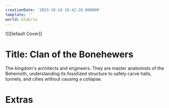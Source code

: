 ```yaml
---
creationDate: '2023-10-14 18:42:28.000000'
template: ''
world: Eldoria
---
```

![[Default Cover]]

# Title: Clan of the Bonehewers

The kingdom's architects and engineers. They are master anatomists of the Behemoth, understanding its fossilized structure to safely carve halls, tunnels, and cities without causing a collapse.

# Extras

